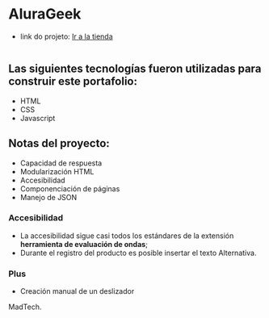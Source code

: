 # AluraGeek

- link do projeto: <a href="---" target="_blank">Ir a la tienda</a>

<img src=""/>


## Las siguientes tecnologías fueron utilizadas para construir este portafolio:
- HTML
- CSS
- Javascript

## Notas del proyecto:

- Capacidad de respuesta
- Modularización HTML
- Accesibilidad
- Componenciación de páginas
- Manejo de JSON

### Accesibilidad
- La accesibilidad sigue casi todos los estándares de la extensión <b>herramienta de evaluación de ondas</b>;
- Durante el registro del producto es posible insertar el texto Alternativa.

### Plus
- Creación manual de un deslizador

MadTech.
